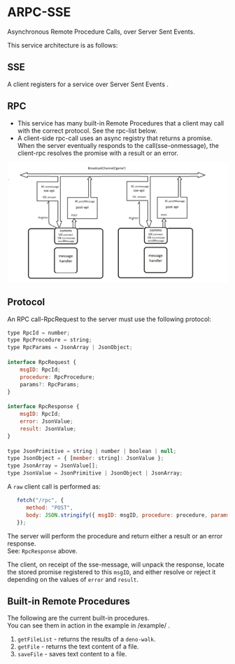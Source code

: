 # ARPC-SSE
Asynchronous Remote Procedure Calls, over Server Sent Events.

This service architecture is as follows:
## SSE
A client registers for a service over Server Sent Events .        

  
## RPC
  * This service has many built-in Remote Procedures that a client may call with the correct protocol. See the rpc-list below.
  * A client-side rpc-call uses an async registry that returns a promise. When the server eventually responds to the call(sse-onmessage), the client-rpc resolves the promise with a result or an error. 
 
 ![rpc](SSE-BC.png)
  
  ## Protocol
  An RPC call-RpcRequest to the server must use the following protocol:
```js
type RpcId = number;
type RpcProcedure = string;
type RpcParams = JsonArray | JsonObject;

interface RpcRequest {
    msgID: RpcId;
    procedure: RpcProcedure;
    params?: RpcParams;
}

interface RpcResponse {
    msgID: RpcId;
    error: JsonValue;
    result: JsonValue;
}

type JsonPrimitive = string | number | boolean | null;
type JsonObject = { [member: string]: JsonValue };
type JsonArray = JsonValue[];
type JsonValue = JsonPrimitive | JsonObject | JsonArray;
```
A `raw` client call is performed as:
```js
   fetch("/rpc", {
      method: "POST",
      body: JSON.stringify({ msgID: msgID, procedure: procedure, params: params }),
   });
```
The server will perform the procedure and return either a result or an error response.    
See: `RpcResponse` above.
     
The client, on receipt of the sse-message, will unpack the response, locate the stored promise registered to this `msgID`, and either resolve or reject it depending on the values of `error` and `result`.


## Built-in Remote Procedures
The following are the current built-in procedures.    
You can see them in action in the example in /example/ .
 1. `getFileList` - returns the results of a `deno-walk`.
 2. `getFile` - returns the text content of a file.
 3. `saveFile` - saves text content to a file.
